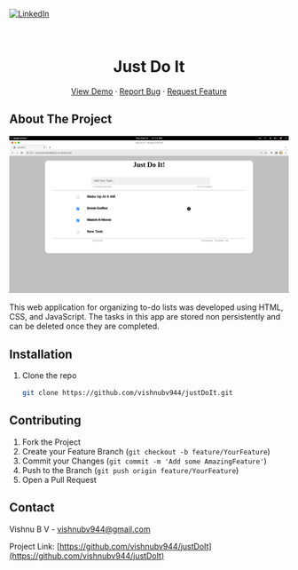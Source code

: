
<a name="readme-top"></a>

[![LinkedIn][linkedin-shield]][linkedin-url]



<!-- PROJECT LOGO -->
<br />
<div align="center">
  

<h1 align="center">Just Do It</h1>

  <p align="center">
    <a href="https://vishnubv944.github.io/justDoIt/">View Demo</a>
    ·
    <a href="https://github.com/vishnubv944/justDoIt/issues">Report Bug</a>
    ·
    <a href="https://github.com/vishnubv944/justDoIt/issues">Request Feature</a>
  </p>
</div>




<!-- ABOUT THE PROJECT -->
## About The Project

[![Product Name Screen Shot][product-screenshot]](https://example.com)

This web application for organizing to-do lists was developed using HTML, CSS, and JavaScript. The tasks in this app are stored non persistently and can be deleted once they are completed.


<!-- GETTING STARTED -->
## Installation

1. Clone the repo
   ```sh
   git clone https://github.com/vishnubv944/justDoIt.git
   ```


<!-- CONTRIBUTING -->
## Contributing

1. Fork the Project
2. Create your Feature Branch (`git checkout -b feature/YourFeature`)
3. Commit your Changes (`git commit -m 'Add some AmazingFeature'`)
4. Push to the Branch (`git push origin feature/YourFeature`)
5. Open a Pull Request




<!-- CONTACT -->
## Contact

Vishnu B V - vishnubv944@gmail.com

Project Link: [https://github.com/vishnubv944/justDoIt](https://github.com/vishnubv944/justDoIt)




<!-- MARKDOWN LINKS & IMAGES -->
[contributors-shield]: https://img.shields.io/github/contributors/vishnubv944/justDoIt.svg?style=for-the-badge
[contributors-url]: https://github.com/vishnubv944/justDoIt/graphs/contributors
[forks-url]: https://github.com/vishnubv944/justDoIt/network/members
[stars-url]: https://github.com/vishnubv944/justDoIt/stargazers
[issues-url]: https://github.com/vishnubv944/justDoIt/issues
[license-url]: https://github.com/vishnubv944/justDoIt/blob/master/LICENSE.txt
[linkedin-url]: https://www.linkedin.com/in/vishnubv944/
[linkedin-shield]: https://img.shields.io/badge/-LinkedIn-black.svg?style=for-the-badge&logo=linkedin&colorB=555
[product-screenshot]: images/Screenshot.png
